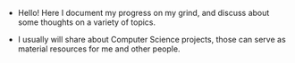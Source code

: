 ---
---
- Hello! Here I document my progress on my grind, and discuss about some thoughts on a variety of topics.

- I usually will share about Computer Science projects, those can serve as material resources for me and other people.


